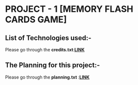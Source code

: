 # PROJECT - 1 [MEMORY FLASH CARDS GAME]
## List of Technologies used:-
 Please go through the **credits.txt**:[**LINK**](https://github.com/jayanth920/project-1/blob/main/files/credits.txt)
 
## The Planning for this project:-
 Please go through the **planning.txt** :[**LINK**](https://github.com/jayanth920/project-1/blob/main/files/planning.txt)
